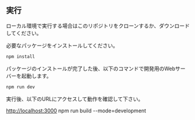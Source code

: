 
## 実行
ローカル環境で実行する場合はこのリポジトリをクローンするか、ダウンロードしてください。

必要なパッケージをインストールしてください。
```bash
npm install
```

パッケージのインストールが完了した後、以下のコマンドで開発用のWebサーバーを起動します。
```bash
npm run dev
```

実行後、以下のURLにアクセスして動作を確認して下さい。

[http://localhost:3000](http://localhost:3000)
npm run build --mode=development

